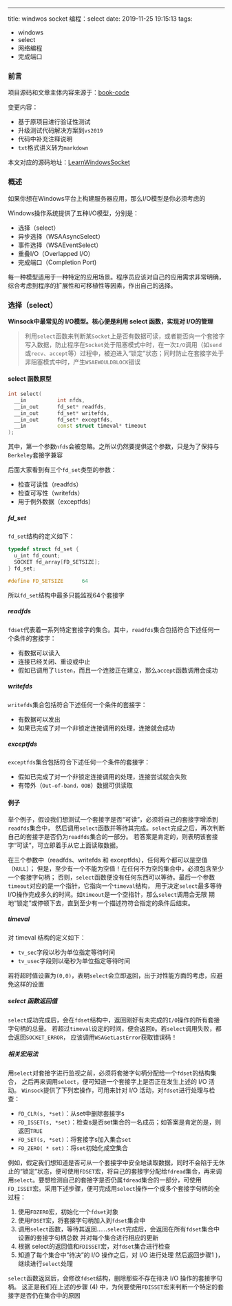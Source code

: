 ---
title: windwos socket 编程：select
date: 2019-11-25 19:15:13
tags: 
  - windows
  - select
  - 网络编程
  - 完成端口

### 前言

项目源码和文章主体内容来源于：[book-code](https://github.com/wyrover/book-code/tree/master/IOCP%E5%AE%8C%E6%88%90%E7%AB%AF%E5%8F%A3)

变更内容：

- 基于原项目进行验证性测试
- 升级测试代码解决方案到`vs2019`
- 代码中补充注释说明
- `txt`格式讲义转为`markdown`

本文对应的源码地址：[LearnWindowsSocket](https://github.com/xiangtianlong/LearnWindowsSocket)

### 概述

如果你想在Windows平台上构建服务器应用，那么I/O模型是你必须考虑的

Windows操作系统提供了五种I/O模型，分别是：

* 选择（select）
* 异步选择（WSAAsyncSelect）
* 事件选择（WSAEventSelect）
* 重叠I/O（Overlapped I/O）
* 完成端口（Completion Port) 

每一种模型适用于一种特定的应用场景。程序员应该对自己的应用需求非常明确，综合考虑到程序的扩展性和可移植性等因素，作出自己的选择。

### 选择（select）

**Winsock中最常见的 I/O模型。核心便是利用 select 函数，实现对 I/O的管理**

>利用`select`函数来判断某`Socket`上是否有数据可读，或者能否向一个套接字写入数据，防止程序在`Socket`处于阻塞模式中时，在一次`I/O`调用（如`send`或`recv`、`accept`等）过程中，被迫进入“锁定”状态；同时防止在套接字处于非阻塞模式中时，产生`WSAEWOULDBLOCK`错误

#### select 函数原型
```c++
int select(
  __in          int nfds,
  __in_out      fd_set* readfds,
  __in_out      fd_set* writefds,
  __in_out      fd_set* exceptfds,
  __in          const struct timeval* timeout
);
```

其中，第一个参数`nfds`会被忽略。之所以仍然要提供这个参数，只是为了保持与`Berkeley`套接字兼容

后面大家看到有三个`fd_set`类型的参数：
* 检查可读性（readfds）
* 检查可写性（writefds）
* 用于例外数据（exceptfds）

##### fd_set

`fd_set`结构的定义如下：
```c++
typedef struct fd_set {
  u_int fd_count;
  SOCKET fd_array[FD_SETSIZE];
} fd_set;

#define FD_SETSIZE      64
```

所以`fd_set`结构中最多只能监视64个套接字

##### readfds

`fdset`代表着一系列特定套接字的集合。其中，`readfds`集合包括符合下述任何一个条件的套接字：
* 有数据可以读入
* 连接已经关闭、重设或中止
* 假如已调用了`listen`，而且一个连接正在建立，那么`accept`函数调用会成功

##### writefds

`writefds`集合包括符合下述任何一个条件的套接字：
* 有数据可以发出
* 如果已完成了对一个非锁定连接调用的处理，连接就会成功

##### exceptfds

`exceptfds`集合包括符合下述任何一个条件的套接字：
* 假如已完成了对一个非锁定连接调用的处理，连接尝试就会失败
* 有带外（`Out-of-band，OOB`）数据可供读取

#### 例子

举个例子，假设我们想测试一个套接字是否“可读”，必须将自己的套接字增添到`readfds`集合中，
然后调用`select`函数并等待其完成。`select`完成之后，再次判断自己的套接字是否仍为`readfds`集合的一部分。
若答案是肯定的，则表明该套接字“可读”，可立即着手从它上面读取数据。

在三个参数中（readfds、writefds 和 exceptfds），任何两个都可以是空值（`NULL`）；
但是，至少有一个不能为空值！在任何不为空的集合中，必须包含至少一个套接字句柄；
否则，`select`函数便没有任何东西可以等待。最后一个参数`timeout`对应的是一个指针，它指向一个`timeval`结构，
用于决定`select`最多等待 I/O操作完成多久的时间。如`timeout`是一个空指针，那么`select`调用会无限
期地“锁定”或停顿下去，直到至少有一个描述符符合指定的条件后结束。

##### timeval

对 timeval 结构的定义如下：

* `tv_sec`字段以秒为单位指定等待时间
* `tv_usec`字段则以毫秒为单位指定等待时间

若将超时值设置为`(0,0)`，表明`select`会立即返回，出于对性能方面的考虑，应避免这样的设置

##### select 函数返回值

`select`成功完成后，会在`fdset`结构中，返回刚好有未完成的`I/O`操作的所有套接字句柄的总量。
若超过`timeval`设定的时间，便会返回`0`。若`select`调用失败，都会返回`SOCKET_ERROR`，
应该调用`WSAGetLastError`获取错误码！

##### 相关宏用法

用`select`对套接字进行监视之前，必须将套接字句柄分配给一个`fdset`的结构集合，
之后再来调用`select`，便可知道一个套接字上是否正在发生上述的 I/O 活动。
`Winsock`提供了下列宏操作，可用来针对 I/O 活动，对`fdset`进行处理与检查：

* `FD_CLR(s, *set)`：从set中删除套接字s
* `FD_ISSET(s, *set)`：检查s是否set集合的一名成员；如答案是肯定的是，则返回`TRUE`
* `FD_SET(s, *set)`：将套接字s加入集合`set`
* `FD_ZERO( * set)`：将`set`初始化成空集合

例如，假定我们想知道是否可从一个套接字中安全地读取数据，同时不会陷于无休止的“锁定”状态，便可使用`FDSET`宏，将自己的套接字分配给`fdread`集合，再来调用`select`。要想检测自己的套接字是否仍属`fdread`集合的一部分，可使用`FD_ISSET`宏。采用下述步骤，便可完成用`select`操作一个或多个套接字句柄的全过程：

1) 使用`FDZERO`宏，初始化一个`fdset`对象
2) 使用`FDSET`宏，将套接字句柄加入到`fdset`集合中
3) 调用`select`函数，等待其返回……`select`完成后，会返回在所有`fdset`集合中设置的套接字句柄总数
并对每个集合进行相应的更新
4) 根据 select的返回值和`FDISSET`宏，对`fdset`集合进行检查
5) 知道了每个集合中“待决”的 I/O 操作之后，对 I/O 进行处理
然后返回步骤1 )，继续进行`select`处理

`select`函数返回后，会修改`fdset`结构，删除那些不存在待决 I/O 操作的套接字句柄。
这正是我们在上述的步骤 (4) 中，为何要使用`FDISSET`宏来判断一个特定的套接字是否仍在集合中的原因